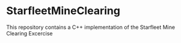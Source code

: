 # StarfleetMineClearing
This repository contains a C++ implementation of the Starfleet Mine Clearing Excercise
